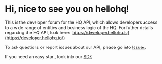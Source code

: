 # Hi, nice to see you on hellohq!

This is the developer forum for the HQ API, which allows developers access to a wide range of entities and business logic of the HQ.
For futher details regarding the HQ API, look here: [https://developer.hellohq.io](https://developer.hellohq.io/)

To ask questions or report issues about our API, please go into [Issues](https://github.com/hellohq-io/hellohq.docs/issues).

If you need an easy start, look into our [SDK](https://github.com/hellohq-io/hq-api-sdk)
